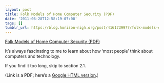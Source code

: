 ```yaml
---
layout: post
title: Folk Models of Home Computer Security (PDF)
date: '2011-03-28T12:58:19-07:00'
tags: []
tumblr_url: https://blog.horizon-nigh.org/post/4161739977/folk-models-of-home-computer-security-pdf
---
```

[Folk Models of Home Computer Security (PDF)](http://www.rickwash.com/papers/rwash-homesec-soups10-final.pdf)  

It’s always fascinating to me to learn about how ‘most people’ think about computers and technology.

If you find it too long, skip to section 2.1.

(Link is a PDF; here’s a [Google HTML version](http://docs.google.com/viewer?a=v&q=cache:0v_Is7A-TfEJ:cups.cs.cmu.edu/soups/2010/proceedings/a11_Walsh.pdf+http://www.rickwash.com/papers/rwash-homesec-soups10-final.pdf&hl=en&gl=us&pid=bl&srcid=ADGEESh58-lapxk9GsaHNHjgAbOlbLvPglFN5G00xCs_fgdEIumVE-7lGOyyVH5GcS5hYmwoYa04p3KUhlEErXwVhldcHhgdfCjjcGoCCE7Wop8UGQHUKHoFtlD_S35p2DJ9Lbkndxqz&sig=AHIEtbS6QDGd3VI1pclRA4JLmYhmqMwFCA).)


